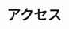 ---
title: アクセス
type: landing

sections:
  - block: contact
    content:
      title: アクセス
      # Contact details. If not specified, values are automatically inherited from `params.yaml`.
      email: ishikawa-s[@]inf.shizuoka.ac.jp
      address:
        street: 中央区 城北 3-5-1
        city: 浜松市
        region: 静岡県
        postcode: '432-8011' # Adjust if needed
        country: 日本
        country_code: JP
      # coordinates: # Add coordinates if needed for map display
      #   latitude: '34.7263056'
      #   longitude: '137.7180755'
      directions: 研究室は浜松キャンパス情報学部2号館3階にあります。 # Add directions if needed
      # office_hours: # Add office hours if needed
      #   - '月曜日 10:00 から 13:00'
      #   - '水曜日 09:00 から 10:00'
      # appointment_url: 'https://calendly.com' # Add appointment link if needed

      # Automatically link email and phone?
      autolink: true

      # Email form provider
      # form:
      #   provider: netlify # or formspree
      #   formspree:
      #     id:
      #   netlify:
      #     # Enable CAPTCHA challenge to reduce spam?
      #     captcha: false
    design:
      # Choose how many columns the section has. Valid values: '1' or '2'.
      columns: '1'

  # - block: markdown
  #   content:
  #     title:
  #     subtitle: ''
  #     text:
  #   design:
  #     columns: '1'
  #     background:
  #       image: 
  #         filename: contact.jpg
  #         filters:
  #           brightness: 1
  #         parallax: false
  #         position: center
  #         size: cover
  #         text_color_light: true
  #     spacing:
  #       padding: ['20px', '0', '20px', '0']
  #     css_class: fullscreen
--- 